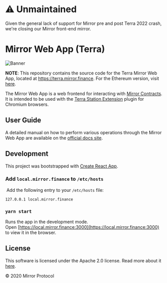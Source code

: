 # ⚠️ Unmaintained

Given the general lack of support for Mirror pre and post Terra 2022 crash, we're closing our Mirror front-end mirror.

# Mirror Web App (Terra)

![Banner](banner.png)

**NOTE**: This repository contains the source code for the Terra Mirror Web App, located at https://terra.mirror.finance. For the Ethereum version, visit [here](https://github.com/mirror-protocol/terra-web-app).

The Mirror Web App is a web frontend for interacting with [Mirror Contracts](https://github.com/Mirror-Protocol/mirror-contracts). It is intended to be used with the [Terra Station Extension](https://terra.money/extension) plugin for Chromium browsers.

## User Guide

A detailed manual on how to perform various operations through the Mirror Web App are available on the [official docs site](https://docs.mirror.finance/user-guide/getting-started).

## Development

This project was bootstrapped with [Create React App](https://github.com/facebook/create-react-app).

### Add `local.mirror.finance` to `/etc/hosts`
​
Add the following entry to your `/etc/hosts` file:
​
```
127.0.0.1 local.mirror.finance
```

### `yarn start`

Runs the app in the development mode.<br>
Open [https://local.mirror.finance:3000](https://local.mirror.finance:3000) to view it in the browser.

## License

This software is licensed under the Apache 2.0 license. Read more about it [here](./LICENSE).

© 2020 Mirror Protocol
